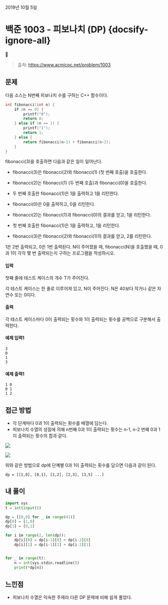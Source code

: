 
2019년 10월 5일

# 백준 1003 - 피보나치 (DP) {docsify-ignore-all}

> 출처: https://www.acmicpc.net/problem/1003

## 문제

다음 소스는 N번째 피보나치 수를 구하는 C++ 함수이다.

```c++
int fibonacci(int n) {
    if (n == 0) {
        printf("0");
        return 0;
    } else if (n == 1) {
        printf("1");
        return 1;
    } else {
        return fibonacci(n‐1) + fibonacci(n‐2);
    }
}
```
fibonacci(3)을 호출하면 다음과 같은 일이 일어난다.

- fibonacci(3)은 fibonacci(2)와 fibonacci(1) (첫 번째 호출)을 호출한다.

- fibonacci(2)는 fibonacci(1) (두 번째 호출)과 fibonacci(0)을 호출한다.

- 두 번째 호출한 fibonacci(1)은 1을 출력하고 1을 리턴한다.

- fibonacci(0)은 0을 출력하고, 0을 리턴한다.

- fibonacci(2)는 fibonacci(1)과 fibonacci(0)의 결과를 얻고, 1을 리턴한다.

- 첫 번째 호출한 fibonacci(1)은 1을 출력하고, 1을 리턴한다.

- fibonacci(3)은 fibonacci(2)와 fibonacci(1)의 결과를 얻고, 2를 리턴한다.

1은 2번 출력되고, 0은 1번 출력된다. N이 주어졌을 때, fibonacci(N)을 호출했을 때, 0과 1이 각각 몇 번 출력되는지 구하는 프로그램을 작성하시오.

#### 입력

첫째 줄에 테스트 케이스의 개수 T가 주어진다.

각 테스트 케이스는 한 줄로 이루어져 있고, N이 주어진다. N은 40보다 작거나 같은 자연수 또는 0이다.

#### 출력

각 테스트 케이스마다 0이 출력되는 횟수와 1이 출력되는 횟수를 공백으로 구분해서 출력한다.

#### 예제 입력1

```
3
0
1
3
```

#### 예제 출력1

```
1 0
0 1
1 2
```

## 접근 방법

- 각 단계마다 0과 1이 출력되는 횟수를 배열에 담는다.
- 피보나치 수열의 성질에 의해 n번째 0과 1이 출력되는 횟수는 n-1, n-2 번째 0과 1이 출력되는 횟수의 합과 같다.

![](https://user-images.githubusercontent.com/34808501/66250241-04db8600-e77b-11e9-995a-ed926627da6a.png)


![](https://user-images.githubusercontent.com/34808501/66250242-06a54980-e77b-11e9-98a5-7d6823c2628f.png)

위와 같은 방법으로 dp에 단꼐별 0과 1이 출력되는 횟수를 담으면 다음과 같이 된다.

```
dp = [[1,0], [0,1], [1,2], [2,3], [3,5] ...]
```

## 내 풀이

```python
import sys
t = int(input())

dp = [[0,0] for _ in range(41)]
dp[0] = [1,0]
dp[1] = [0,1]

for i in range(2, len(dp)):
    dp[i][0] = dp[i-1][0] + dp[i-2][0]
    dp[i][1] = dp[i-1][1] + dp[i-2][1]


for _ in range(t):
    n = int(sys.stdin.readline())
    print(*dp[n])
```

## 느낀점
- 피보나치 수열은 익숙한 주제라 다른 DP 문제에 비해 쉽게 풀었다.
